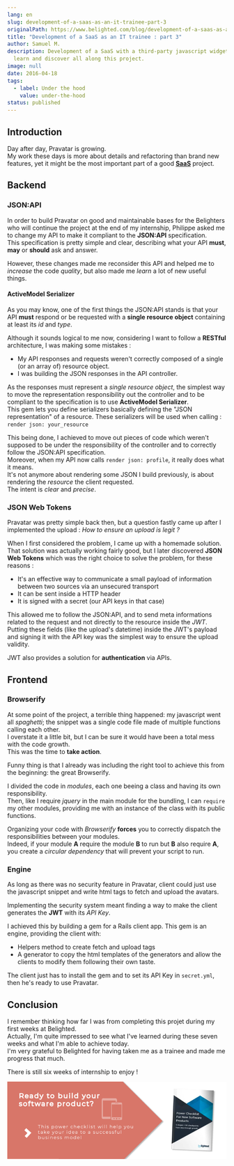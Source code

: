 ```yaml
---
lang: en
slug: development-of-a-saas-as-an-it-trainee-part-3
originalPath: https://www.belighted.com/blog/development-of-a-saas-as-an-it-trainee-part-3
title: "Development of a SaaS as an IT trainee : part 3"
author: Samuel M.
description: Development of a SaaS with a third-party javascript widget, what I
  learn and discover all along this project.
image: null
date: 2016-04-18
tags:
  - label: Under the hood
    value: under-the-hood
status: published
---
```

Introduction
------------

Day after day, Pravatar is growing.  
My work these days is more about details and refactoring than brand new features, yet it might be the most important part of a good **[SaaS](/saas-guide-to-software-as-service)** project.

Backend
-------

### JSON:API

In order to build Pravatar on good and maintainable bases for the Belighters who will continue the project at the end of my internship, Philippe asked me to change my API to make it compliant to the **JSON:API** specification.  
This specification is pretty simple and clear, describing what your API **must**, **may** or **should** ask and answer.

However, these changes made me reconsider this API and helped me to _increase_ the code _quality_, but also made me _learn_ a lot of new useful things.

#### ActiveModel Serializer

As you may know, one of the first things the JSON:API stands is that your API **must** respond or be requested with a **single resource object** containing at least its _id_ and _type_.

Although it sounds logical to me now, considering I want to follow a **RESTful** architecture, I was making some mistakes :

*   My API responses and requests weren't correctly composed of a single (or an array of) resource object.
*   I was building the JSON responses in the API controller.

As the responses must represent a _single resource object_, the simplest way to move the representation responsibility out the controller and to be compliant to the specification is to use **ActiveModel Serializer**.  
This gem lets you define serializers basically defining the "JSON representation" of a resource. These serializers will be used when calling :  
`render json: your_resource`

This being done, I achieved to move out pieces of code which weren't supposed to be under the responsibility of the controller and to correctly follow the JSON:API specification.  
Moreover, when my API now calls `render json: profile`, it really does what it means.  
It's not anymore about rendering some JSON I build previously, is about rendering the _resource_ the client requested.  
The intent is _clear_ and _precise_.

### JSON Web Tokens

Pravatar was pretty simple back then, but a question fastly came up after I implemented the upload : _How to ensure an upload is legit ?_

When I first considered the problem, I came up with a homemade solution.  
That solution was actually working fairly good, but I later discovered **JSON Web Tokens** which was the right choice to solve the problem, for these reasons :

*   It's an effective way to communicate a small payload of information between two sources via an unsecured transport
*   It can be sent inside a HTTP header
*   It is signed with a secret (our API keys in that case)

This allowed me to follow the JSON:API, and to send meta informations related to the request and not directly to the resource inside the _JWT_.  
Putting these fields (like the upload's datetime) inside the JWT's payload and signing it with the API key was the simplest way to ensure the upload validity.

JWT also provides a solution for **authentication** via APIs.

Frontend
--------

### Browserify

At some point of the project, a terrible thing happened: my javascript went all _spaghetti_; the snippet was a single code file made of multiple functions calling each other.  
I overstate it a little bit, but I can be sure it would have been a total mess with the code growth.  
This was the time to **take action**.

Funny thing is that I already was including the right tool to achieve this from the beginning: the great Browserify.

I divided the code in _modules_, each one beeing a class and having its own responsibility.  
Then, like I require _jquery_ in the main module for the bundling, I can `require` my other modules, providing me with an instance of the class with its public functions.

Organizing your code with _Browserify_ **forces** you to correctly dispatch the responsibilities between your modules.  
Indeed, if your module **A** require the module **B** to run but **B** also require **A**, you create a _circular dependency_ that will prevent your script to run.

### Engine

As long as there was no security feature in Pravatar, client could just use the javascript snippet and write html tags to fetch and upload the avatars.

Implementing the security system meant finding a way to make the client generates the **JWT** with its _API Key_.

I achieved this by building a gem for a Rails client app. This gem is an engine, providing the client with:

*   Helpers method to create fetch and upload tags
*   A generator to copy the html templates of the generators and allow the clients to modify them following their own taste.

The client just has to install the gem and to set its API Key in `secret.yml`, then he's ready to use Pravatar.

Conclusion
----------

I remember thinking how far I was from completing this projet during my first weeks at Belighted.  
Actually, I'm quite impressed to see what I've learned during these seven weeks and what I'm able to achieve today.  
I'm very grateful to Belighted for having taken me as a trainee and made me progress that much.

There is still six weeks of internship to enjoy !  
  
[![New Call-to-action](/content/images/legacy/UPTtKvQU_5rjKfQJ1Qjwk.png)](https://cta-redirect.hubspot.com/cta/redirect/1684659/fb3606cc-cc1b-47d0-ae85-2c9f69837fe2)